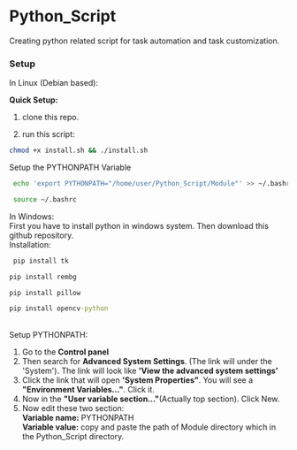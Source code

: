 # Python_Script
Creating python related script for task automation and task customization.


### Setup
In Linux (Debian based):<br>

<b> Quick Setup:</b>

1. clone this repo.

2. run this script:

```bash
chmod +x install.sh && ./install.sh
```

Setup the PYTHONPATH Variable

```bash
 echo 'export PYTHONPATH="/home/user/Python_Script/Module"' >> ~/.bashrc
```
```bash
 source ~/.bashrc
```

In Windows:
<br>
First you have to install python in windows system. Then download this github repository.
<br>Installation:<br>

```cmd
 pip install tk
```
```cmd
pip install rembg
```
```cmd
pip install pillow
```
```cmd
pip install opencv-python
```
<br>Setup PYTHONPATH:<br>

1. Go to the <b>Control panel</b>
2. Then search for <b>Advanced System Settings</b>. (The link will under the 'System'). The link will look like <b>'View the advanced system settings'</b>
3. Click the link that will open <b>'System Properties"</b>. You will see a <b>"Environment Variables..."</b>. Click it. 
4. Now in the <b>"User variable section..."</b>(Actually top section). Click New.
5. Now edit these two section:<br> 
<b>Variable name:</b> PYTHONPATH<br><b>Variable value:</b> copy and paste the path of Module directory which in the Python_Script directory.
